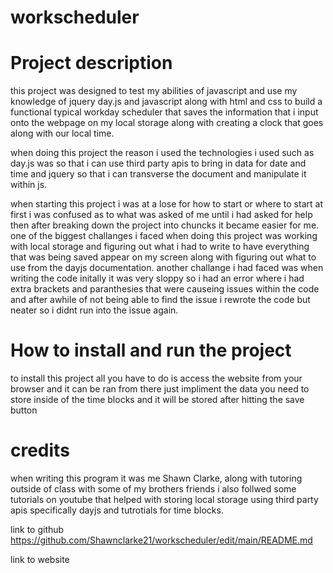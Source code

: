 # workscheduler

# Project description

this project was designed to test my abilities of javascript and use my knowledge of jquery day.js and javascript along with html and css to build a functional typical workday scheduler that saves the information that i input onto the webpage on my local storage along with creating a clock that goes along with our local time. 

when doing this project the reason i used the technologies i used such as day.js was so that i can use third party apis to bring in data for date and time and jquery so that i can transverse the document and manipulate it within js.


when starting this project i was at a lose for how to start or where to start at first i was confused as to what was asked of me until i had asked for help then after breaking down the project into chuncks it became easier for me. one of the biggest challanges i faced when doing this project was working with local storage and figuring out what i had to write to have everything that was being saved appear on my screen along with figuring out what to use from the dayjs documentation. another challange i had faced was when writing the code initally it was very sloppy so i had an error where i had extra brackets and paranthesies that were causeing issues within the code and after awhile of not being able to find the issue i rewrote the code but neater so i didnt run into the issue again.

# How to install and run the project
to install this project all you have to do is access the website from your browser and it can be ran from there just impliment the data you need to store inside of the time blocks and it will be stored after hitting the save button

# credits 
when writing this program it was me Shawn Clarke, along with tutoring outside of class with some of my brothers friends i also follwed some tutorials on youtube that helped with storing local storage using third party apis specifically dayjs and tutrotials for time blocks.

link to github
https://github.com/Shawnclarke21/workscheduler/edit/main/README.md

link to website
